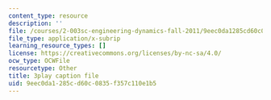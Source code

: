 ```yaml
---
content_type: resource
description: ''
file: /courses/2-003sc-engineering-dynamics-fall-2011/9eec0da1285cd60c0835f357c110e1b5_d00XI_UTKQo.srt
file_type: application/x-subrip
learning_resource_types: []
license: https://creativecommons.org/licenses/by-nc-sa/4.0/
ocw_type: OCWFile
resourcetype: Other
title: 3play caption file
uid: 9eec0da1-285c-d60c-0835-f357c110e1b5
---
```

